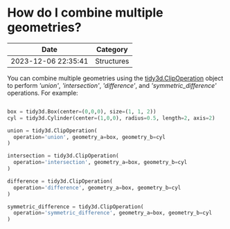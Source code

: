 # How do I combine multiple geometries?

| Date       | Category    |
|------------|-------------|
| 2023-12-06 22:35:41 | Structures |


You can combine multiple geometries using the [tidy3d.ClipOperation](https://docs.flexcompute.com/projects/tidy3d/en/latest/_autosummary/tidy3d.ClipOperation.html) object to perform *'union'*, *'intersection'*, *'difference'*, and *'symmetric\_difference'*  operations. For example:



```python

box = tidy3d.Box(center=(0,0,0), size=(1, 1, 2))
cyl = tidy3d.Cylinder(center=(1,0,0), radius=0.5, length=2, axis=2)

union = tidy3d.ClipOperation(
  operation='union', geometry_a=box, geometry_b=cyl
)

intersection = tidy3d.ClipOperation(
  operation='intersection', geometry_a=box, geometry_b=cyl
)

difference = tidy3d.ClipOperation(
  operation='difference', geometry_a=box, geometry_b=cyl
)

symmetric_difference = tidy3d.ClipOperation(
  operation='symmetric_difference', geometry_a=box, geometry_b=cyl
)

```


